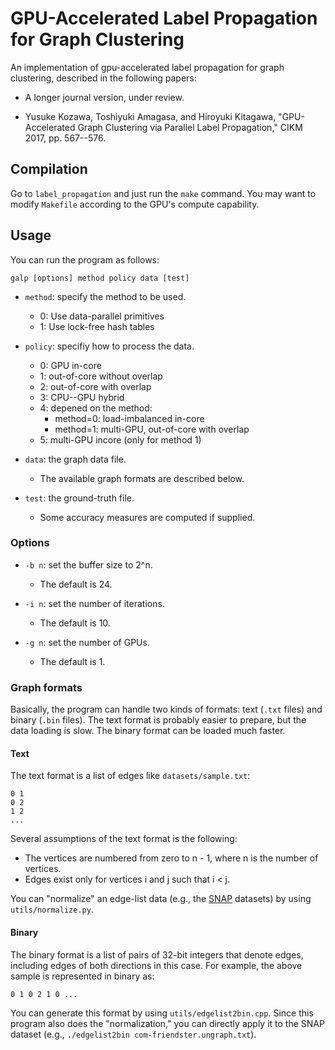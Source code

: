 # GPU-Accelerated Label Propagation for Graph Clustering

An implementation of gpu-accelerated label propagation for graph clustering, described in the
following papers:

* A longer journal version, under review.

* Yusuke Kozawa, Toshiyuki Amagasa, and Hiroyuki Kitagawa,
  "GPU-Accelerated Graph Clustering via Parallel Label Propagation,"
  CIKM 2017, pp. 567--576.


## Compilation

Go to `label_propagation` and just run the `make` command.  You may want to modify `Makefile`
according to the GPU's compute capability.


## Usage

You can run the program as follows:
```
galp [options] method policy data [test]
```

* `method`: specify the method to be used.
  * 0: Use data-parallel primitives
  * 1: Use lock-free hash tables

* `policy`: specifiy how to process the data.
  * 0: GPU in-core
  * 1: out-of-core without overlap
  * 2: out-of-core with overlap
  * 3: CPU--GPU hybrid
  * 4: depened on the method:
    * method=0: load-imbalanced in-core
    * method=1: multi-GPU, out-of-core with overlap
  * 5: multi-GPU incore (only for method 1)

* `data`: the graph data file.
  * The available graph formats are described below.

* `test`: the ground-truth file.
  * Some accuracy measures are computed if supplied.

### Options

* `-b n`: set the buffer size to 2^n.
  * The default is 24.

* `-i n`: set the number of iterations.
  * The default is 10.

* `-g n`: set the number of GPUs.
  * The default is 1.


### Graph formats

Basically, the program can handle two kinds of formats: text (`.txt` files) and binary (`.bin`
files).  The text format is probably easier to prepare, but the data loading is slow.  The binary
format can be loaded much faster.

#### Text

The text format is a list of edges like `datasets/sample.txt`:
```
0 1
0 2
1 2
...
```

Several assumptions of the text format is the following:
* The vertices are numbered from zero to n - 1, where n is the number of vertices.
* Edges exist only for vertices i and j such that i < j.

You can "normalize" an edge-list data (e.g., the [SNAP](https://snap.stanford.edu/data/index.html)
datasets) by using `utils/normalize.py`.


#### Binary

The binary format is a list of pairs of 32-bit integers that denote edges, including edges of both
directions in this case.  For example, the above sample is represented in binary as:
```
0 1 0 2 1 0 ...
```
You can generate this format by using `utils/edgelist2bin.cpp`.  Since this program also
does the "normalization," you can directly apply it to the SNAP dataset (e.g., `./edgelist2bin
com-friendster.ungraph.txt`).
